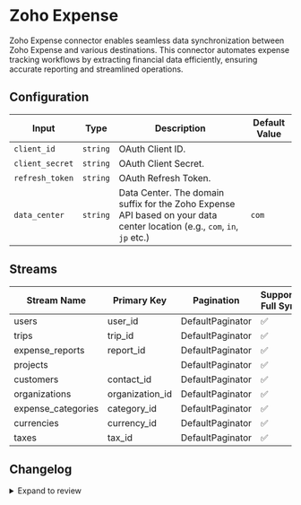 # Zoho Expense
Zoho Expense connector enables seamless data synchronization between Zoho Expense and various destinations. This connector automates expense tracking workflows by extracting financial data efficiently, ensuring accurate reporting and streamlined operations.

## Configuration

| Input | Type | Description | Default Value |
|-------|------|-------------|---------------|
| `client_id` | `string` | OAuth Client ID.  |  |
| `client_secret` | `string` | OAuth Client Secret.  |  |
| `refresh_token` | `string` | OAuth Refresh Token.  |  |
| `data_center` | `string` | Data Center. The domain suffix for the Zoho Expense API based on your data center location (e.g., `com`, `in`, `jp` etc.) | `com` |


## Streams
| Stream Name | Primary Key | Pagination | Supports Full Sync | Supports Incremental |
|-------------|-------------|------------|---------------------|----------------------|
| users | user_id | DefaultPaginator | ✅ |  ❌  |
| trips | trip_id | DefaultPaginator | ✅ |  ❌  |
| expense_reports | report_id | DefaultPaginator | ✅ |  ❌  |
| projects |  | DefaultPaginator | ✅ |  ❌  |
| customers | contact_id | DefaultPaginator | ✅ |  ❌  |
| organizations | organization_id | DefaultPaginator | ✅ |  ❌  |
| expense_categories | category_id | DefaultPaginator | ✅ |  ❌  |
| currencies | currency_id | DefaultPaginator | ✅ |  ❌  |
| taxes | tax_id | DefaultPaginator | ✅ |  ❌  |

## Changelog

<details>
  <summary>Expand to review</summary>

| Version          | Date              | Pull Request | Subject        |
|------------------|-------------------|--------------|----------------|
| 0.0.29 | 2025-08-02 | [64332](https://github.com/airbytehq/airbyte/pull/64332) | Update dependencies |
| 0.0.28 | 2025-07-26 | [64062](https://github.com/airbytehq/airbyte/pull/64062) | Update dependencies |
| 0.0.27 | 2025-07-20 | [63665](https://github.com/airbytehq/airbyte/pull/63665) | Update dependencies |
| 0.0.26 | 2025-07-12 | [63224](https://github.com/airbytehq/airbyte/pull/63224) | Update dependencies |
| 0.0.25 | 2025-07-05 | [62717](https://github.com/airbytehq/airbyte/pull/62717) | Update dependencies |
| 0.0.24 | 2025-06-28 | [62263](https://github.com/airbytehq/airbyte/pull/62263) | Update dependencies |
| 0.0.23 | 2025-06-21 | [61761](https://github.com/airbytehq/airbyte/pull/61761) | Update dependencies |
| 0.0.22 | 2025-06-15 | [61161](https://github.com/airbytehq/airbyte/pull/61161) | Update dependencies |
| 0.0.21 | 2025-05-24 | [60784](https://github.com/airbytehq/airbyte/pull/60784) | Update dependencies |
| 0.0.20 | 2025-05-10 | [59964](https://github.com/airbytehq/airbyte/pull/59964) | Update dependencies |
| 0.0.19 | 2025-05-04 | [59559](https://github.com/airbytehq/airbyte/pull/59559) | Update dependencies |
| 0.0.18 | 2025-04-26 | [58928](https://github.com/airbytehq/airbyte/pull/58928) | Update dependencies |
| 0.0.17 | 2025-04-19 | [58560](https://github.com/airbytehq/airbyte/pull/58560) | Update dependencies |
| 0.0.16 | 2025-04-12 | [58021](https://github.com/airbytehq/airbyte/pull/58021) | Update dependencies |
| 0.0.15 | 2025-04-05 | [57405](https://github.com/airbytehq/airbyte/pull/57405) | Update dependencies |
| 0.0.14 | 2025-03-29 | [56822](https://github.com/airbytehq/airbyte/pull/56822) | Update dependencies |
| 0.0.13 | 2025-03-22 | [56343](https://github.com/airbytehq/airbyte/pull/56343) | Update dependencies |
| 0.0.12 | 2025-03-09 | [55652](https://github.com/airbytehq/airbyte/pull/55652) | Update dependencies |
| 0.0.11 | 2025-03-01 | [55167](https://github.com/airbytehq/airbyte/pull/55167) | Update dependencies |
| 0.0.10 | 2025-02-23 | [54637](https://github.com/airbytehq/airbyte/pull/54637) | Update dependencies |
| 0.0.9 | 2025-02-15 | [53599](https://github.com/airbytehq/airbyte/pull/53599) | Update dependencies |
| 0.0.8 | 2025-02-01 | [53117](https://github.com/airbytehq/airbyte/pull/53117) | Update dependencies |
| 0.0.7 | 2025-01-25 | [52547](https://github.com/airbytehq/airbyte/pull/52547) | Update dependencies |
| 0.0.6 | 2025-01-18 | [51935](https://github.com/airbytehq/airbyte/pull/51935) | Update dependencies |
| 0.0.5 | 2025-01-11 | [51461](https://github.com/airbytehq/airbyte/pull/51461) | Update dependencies |
| 0.0.4 | 2024-12-28 | [50831](https://github.com/airbytehq/airbyte/pull/50831) | Update dependencies |
| 0.0.3 | 2024-12-21 | [50385](https://github.com/airbytehq/airbyte/pull/50385) | Update dependencies |
| 0.0.2 | 2024-12-14 | [49453](https://github.com/airbytehq/airbyte/pull/49453) | Update dependencies |
| 0.0.1 | 2024-10-26 | | Initial release by [@bishalbera](https://github.com/bishalbera) via Connector Builder |

</details>
